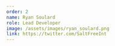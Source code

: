 ```yaml
---
order: 2
name: Ryan Soulard
role: Lead Developer
image: /assets/images/ryan_soulard.png
link: https://twitter.com/SaltFreeInt
---
```

